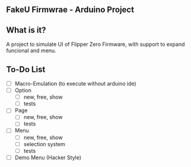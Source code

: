 ## FakeU Firmwrae - Arduino Project
## What is it?
A project to simulate UI of Flipper Zero Firmware, with support to expand funcional and menu.

## To-Do List
- [ ] Macro-Emulation (to execute without arduino ide)
- [ ] Option 
    - [ ] new, free, show
    - [ ] tests
- [ ] Page
    - [ ] new, free, show
    - [ ] tests
- [ ] Menu
    - [ ] new, free, show
    - [ ] selection system
    - [ ] tests
- [ ] Demo Menu (Hacker Style)

